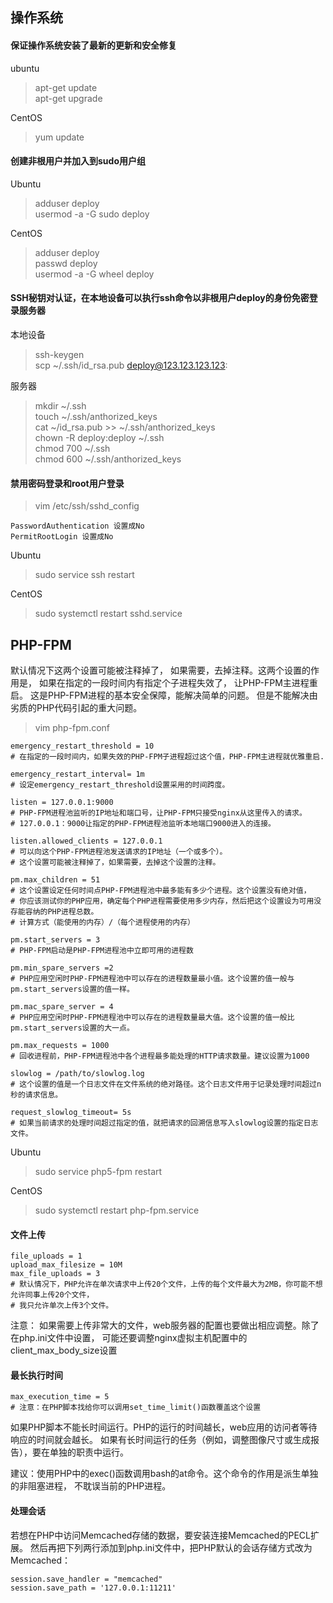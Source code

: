 ## 操作系统

#### 保证操作系统安装了最新的更新和安全修复

ubuntu

> apt-get update <br/>
> apt-get upgrade 

CentOS

> yum update

#### 创建非根用户并加入到sudo用户组

Ubuntu

> adduser deploy<br/>
> usermod -a -G sudo deploy

CentOS

> adduser deploy<br/>
> passwd deploy<br/>
> usermod -a -G wheel deploy

#### SSH秘钥对认证，在本地设备可以执行ssh命令以非根用户deploy的身份免密登录服务器

本地设备

> ssh-keygen<br/>
> scp ~/.ssh/id_rsa.pub deploy@123.123.123.123:

服务器

> mkdir ~/.ssh<br/>
> touch ~/.ssh/anthorized_keys<br/>
> cat ~/id_rsa.pub >> ~/.ssh/anthorized_keys<br/>
> chown -R deploy:deploy ~/.ssh<br/>
> chmod 700 ~/.ssh<br/>
> chmod 600 ~/.ssh/anthorized_keys

#### 禁用密码登录和root用户登录

> vim /etc/ssh/sshd_config

```text
PasswordAuthentication 设置成No
PermitRootLogin 设置成No
```

Ubuntu
> sudo service ssh restart

CentOS 

> sudo systemctl restart sshd.service

## PHP-FPM

默认情况下这两个设置可能被注释掉了，
如果需要，去掉注释。这两个设置的作用是，
如果在指定的一段时间内有指定个子进程失效了，
让PHP-FPM主进程重启。
这是PHP-FPM进程的基本安全保障，能解决简单的问题。
但是不能解决由劣质的PHP代码引起的重大问题。

> vim php-fpm.conf

```text
emergency_restart_threshold = 10 
# 在指定的一段时间内，如果失效的PHP-FPM子进程超过这个值，PHP-FPM主进程就优雅重启.

emergency_restart_interval= 1m
# 设定emergency_restart_threshold设置采用的时间跨度。

listen = 127.0.0.1:9000
# PHP-FPM进程池监听的IP地址和端口号，让PHP-FPM只接受nginx从这里传入的请求。
# 127.0.0.1：9000让指定的PHP-FPM进程池监听本地端口9000进入的连接。

listen.allowed_clients = 127.0.0.1
# 可以向这个PHP-FPM进程池发送请求的IP地址（一个或多个）。
# 这个设置可能被注释掉了，如果需要，去掉这个设置的注释。
    
pm.max_children = 51
# 这个设置设定任何时间点PHP-FPM进程池中最多能有多少个进程。这个设置没有绝对值，
# 你应该测试你的PHP应用，确定每个PHP进程需要使用多少内存，然后把这个设置设为可用没存能容纳的PHP进程总数。
# 计算方式（能使用的内存）/（每个进程使用的内存）

pm.start_servers = 3
# PHP-FPM启动是PHP-FPM进程池中立即可用的进程数

pm.min_spare_servers =2
# PHP应用空闲时PHP-FPM进程池中可以存在的进程数量最小值。这个设置的值一般与pm.start_servers设置的值一样。

pm.mac_spare_server = 4
# PHP应用空闲时PHP-FPM进程池中可以存在的进程数量最大值。这个设置的值一般比pm.start_servers设置的大一点。

pm.max_requests = 1000
# 回收进程前，PHP-FPM进程池中各个进程最多能处理的HTTP请求数量。建议设置为1000

slowlog = /path/to/slowlog.log
# 这个设置的值是一个日志文件在文件系统的绝对路径。这个日志文件用于记录处理时间超过n秒的请求信息。

request_slowlog_timeout= 5s
# 如果当前请求的处理时间超过指定的值，就把请求的回溯信息写入slowlog设置的指定日志文件。

```
Ubuntu
> sudo service php5-fpm restart

CentOS
> sudo systemctl restart php-fpm.service

#### 文件上传

```text
file_uploads = 1
upload_max_filesize = 10M
max_file_uploads = 3 
# 默认情况下，PHP允许在单次请求中上传20个文件，上传的每个文件最大为2MB，你可能不想允许同事上传20个文件，
# 我只允许单次上传3个文件。
```

注意：
如果需要上传非常大的文件，web服务器的配置也要做出相应调整。除了在php.ini文件中设置，
可能还要调整nginx虚拟主机配置中的client_max_body_size设置

#### 最长执行时间

```text
max_execution_time = 5 
# 注意：在PHP脚本找给你可以调用set_time_limit()函数覆盖这个设置
```

如果PHP脚本不能长时间运行。PHP的运行的时间越长，web应用的访问者等待响应的时间就会越长。
如果有长时间运行的任务（例如，调整图像尺寸或生成报告），要在单独的职责中运行。

建议：使用PHP中的exec()函数调用bash的at命令。这个命令的作用是派生单独的非阻塞进程，
不耽误当前的PHP进程。

#### 处理会话

若想在PHP中访问Memcached存储的数据，要安装连接Memcached的PECL扩展。
然后再把下列两行添加到php.ini文件中，把PHP默认的会话存储方式改为Memcached：
```text
session.save_handler = "memcached"
session.save_path = '127.0.0.1:11211'
```















